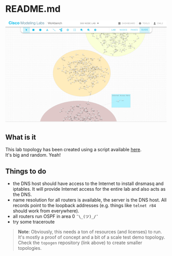 # README.md

![topo](./topo.png)

## What is it

This lab topology has been created using a script available [here](https://github.com/rschmied/topogen).  
It's big and random. Yeah!

## Things to do
- the DNS host should have access to the Internet to install dnsmasq and iptables. It will provide Internet access for the entire lab and also acts as the DNS.
- name resolution for all routers is available, the server is the DNS host. All records point to the loopback addresses (e.g. things like `telnet r84` should work from everywhere).
- all routers run OSPF in area 0 `¯\_(ツ)_/¯`
- try some traceroute

> **Note**: Obviously, this needs a ton of resources (and licenses) to run. It's mostly a proof of concept and a bit of a scale test demo topology. Check the `topogen` repository (link above) to create smaller topologies.


